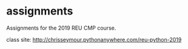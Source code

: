 # assignments
Assignments for the 2019 REU CMP course.

class site:
http://chrisseymour.pythonanywhere.com/reu-python-2019
